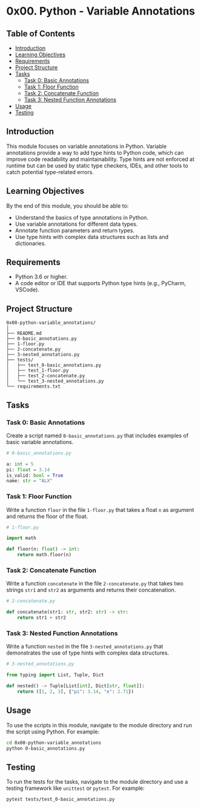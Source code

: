 # 0x00. Python - Variable Annotations

## Table of Contents

- [Introduction](#introduction)
- [Learning Objectives](#learning-objectives)
- [Requirements](#requirements)
- [Project Structure](#project-structure)
- [Tasks](#tasks)
  - [Task 0: Basic Annotations](#task-0-basic-annotations)
  - [Task 1: Floor Function](#task-1-floor-function)
  - [Task 2: Concatenate Function](#task-2-concatenate-function)
  - [Task 3: Nested Function Annotations](#task-3-nested-function-annotations)
- [Usage](#usage)
- [Testing](#testing)

## Introduction

This module focuses on variable annotations in Python. Variable annotations provide a way to add type hints to Python code, which can improve code readability and maintainability. Type hints are not enforced at runtime but can be used by static type checkers, IDEs, and other tools to catch potential type-related errors.

## Learning Objectives

By the end of this module, you should be able to:
- Understand the basics of type annotations in Python.
- Use variable annotations for different data types.
- Annotate function parameters and return types.
- Use type hints with complex data structures such as lists and dictionaries.

## Requirements

- Python 3.6 or higher.
- A code editor or IDE that supports Python type hints (e.g., PyCharm, VSCode).

## Project Structure

```
0x00-python-variable_annotations/
│
├── README.md
├── 0-basic_annotations.py
├── 1-floor.py
├── 2-concatenate.py
├── 3-nested_annotations.py
├── tests/
│   ├── test_0-basic_annotations.py
│   ├── test_1-floor.py
│   ├── test_2-concatenate.py
│   └── test_3-nested_annotations.py
└── requirements.txt
```

## Tasks

### Task 0: Basic Annotations

Create a script named `0-basic_annotations.py` that includes examples of basic variable annotations.

```python
# 0-basic_annotations.py

a: int = 5
pi: float = 3.14
is_valid: bool = True
name: str = "ALX"
```

### Task 1: Floor Function

Write a function `floor` in the file `1-floor.py` that takes a float `n` as argument and returns the floor of the float.

```python
# 1-floor.py

import math

def floor(n: float) -> int:
    return math.floor(n)
```

### Task 2: Concatenate Function

Write a function `concatenate` in the file `2-concatenate.py` that takes two strings `str1` and `str2` as arguments and returns their concatenation.

```python
# 2-concatenate.py

def concatenate(str1: str, str2: str) -> str:
    return str1 + str2
```

### Task 3: Nested Function Annotations

Write a function `nested` in the file `3-nested_annotations.py` that demonstrates the use of type hints with complex data structures.

```python
# 3-nested_annotations.py

from typing import List, Tuple, Dict

def nested() -> Tuple[List[int], Dict[str, float]]:
    return ([1, 2, 3], {"pi": 3.14, "e": 2.71})
```

## Usage

To use the scripts in this module, navigate to the module directory and run the script using Python. For example:

```sh
cd 0x00-python-variable_annotations
python 0-basic_annotations.py
```

## Testing

To run the tests for the tasks, navigate to the module directory and use a testing framework like `unittest` or `pytest`. For example:

```sh
pytest tests/test_0-basic_annotations.py
